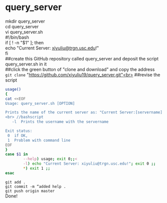 # query_server
mkdir query_server<br>
cd query_server<br>
vi query_server.sh<br>
#!/bin/bash<br>
if [ ! -n "$1" ]; then<br>
    echo "Current Server: xiyuliu@trgn.usc.edu!"<br>
fi<br>
##create this GitHub repository called query_server and deposit the script query_server.sh in it<br>
##click the green button of "clone and download" and copy the address<br> 
`git clone` "https://github.com/xiyuliu19/query_server.git"<br>
##revise the script<br>
```Bash
usage()
{
cat <<EOF
Usage: query_server.sh [OPTION]

Prints the name of the current server as: "Current Server:[servername]
<br> //bashscript
   -l  Prints the username with the servername

Exit status:
 0  if OK,
 1  Problem with command line
EOF
}
case $1 in
        --help) usage; exit 0;;<
        -l) echo "Current Server: xiyuliu@trgn.usc.edu!"; exit 0 ;;
        *) exit 1 ;;
esac
```
`git add .`<br>
`git commit -m “added help .`<br>
`git push origin master`<br>
Done!
